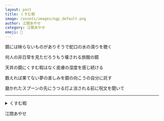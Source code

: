 ```yaml
---
layout: post
title: くすむ暇
image: /assets/images/ogp_default.png
author: 江間あやせ
category: 江間あやせ
emoji: 🍳
---
```


<div class="tanka-area"><div class="tanka">
<p>鏡には映らないものがありそうで蛇口の水の滴りを聴く</p>

<p>何人の非日常を見ただろうもう壊される旅館の鏡</p>

<p>天井の鏡にくすむ暇はなく皮膚の湿度を感じ続ける</p>

<p>数えれば果てない夢の楽しみを鏡の向こうの自分に託す</p>

<p>磨かれたスプーンの先にうつる灯よ消される前に呪文を聞いて</p>

</div></div>

---

<details><summary>くすむ暇</summary>
鏡には映らないものがありそうで蛇口の水の滴りを聴く<br />
何人の非日常を見ただろうもう壊される旅館の鏡<br />
天井の鏡にくすむ暇はなく皮膚の湿度を感じ続ける<br />
数えれば果てない夢の楽しみを鏡の向こうの自分に託す<br />
磨かれたスプーンの先にうつる灯よ消される前に呪文を聞いて<br />
<br />

</details>

江間あやせ
